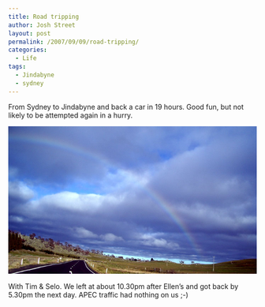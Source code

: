 ```yaml
---
title: Road tripping
author: Josh Street
layout: post
permalink: /2007/09/09/road-tripping/
categories:
  - Life
tags:
  - Jindabyne
  - sydney
---
```

From Sydney to Jindabyne and back a car in 19 hours. Good fun, but not likely to be attempted again in a hurry.

![Rainbow][1]

With Tim & Selo. We left at about 10.30pm after Ellen&#8217;s and got back by 5.30pm the next day. APEC traffic had nothing on us ;-)

 [1]: /blog/wp-content/2007/09/jindabyne-rainbow.jpg